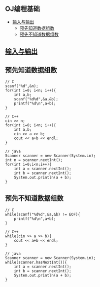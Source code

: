 <span id="re_"></span>
## OJ编程基础
* [输入与输出](#输入与输出)
  * [预先知道数据组数](#预先知道数据组数)
  * [预先不知道数据组数](#预先不知道数据组数)

<span id="输入与输出"></span>
## [输入与输出](#re_)
<span id="预先知道数据组数"></span>
## 预先知道数据组数
```c,c++,java
// C
scanf("%d",&n);
for(int i=0; i<n; i++){
    int a,b;
    scanf("%d%d",&a,&b);
    printf("%d\n",a+b);
}

// C++
cin >> n;
for(int i=0; i<n; i++){
    int a,b;
    cin >> a >> b;
    cout << a+b << endl;
}

// java
Scanner scanner = new Scanner(System.in);
int n = scanner.nextInt();
for(int i=0;i<n;i++){
    int a = scanner.nextInt();
    int b = scanner.nextInt();
    System.out.println(a + b);
}
```

<span id="预先不知道数据组数"></span>
## 预先不知道数据组数
```c,c++,java
// C
while(scanf("%d%d",&a,&b) != EOF){
    printf("%d\n",a+b);
}

// C++
while(cin >> a >> b){
    cout << a+b << endl;
}

// java
Scanner scanner = new Scanner(System.in);
while(scanner.hasNextInt()){
    int a = scanner.nextInt();
    int b = scanner.nextInt();
    System.out.println(a + b);
}
```
